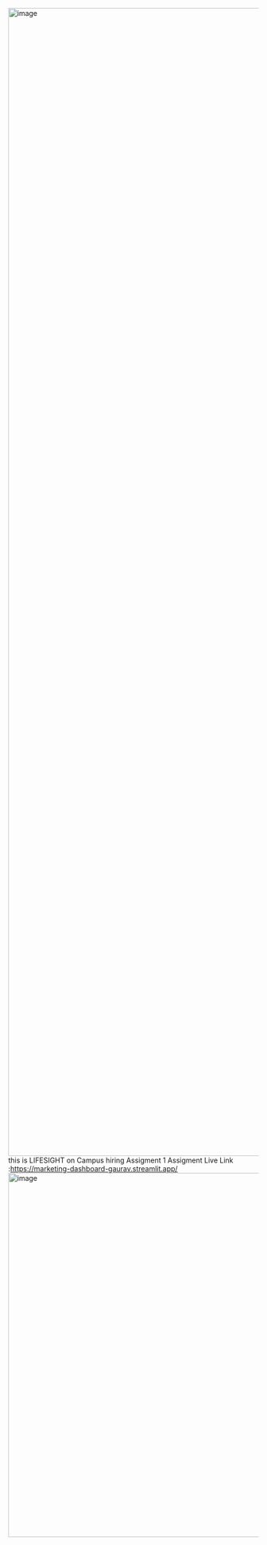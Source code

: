 <img width="1920" height="2310" alt="image" src="https://github.com/user-attachments/assets/e07c10d7-c541-46e4-84ee-9f56ebdf23f5" />this is LIFESIGHT on Campus hiring Assigment 1 
Assigment Live Link :https://marketing-dashboard-gaurav.streamlit.app/
<img width="670" height="733" alt="image" src="https://github.com/user-attachments/assets/0aa45c80-fb9f-4409-92df-114d997012cb" />


